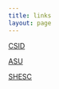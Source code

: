 ```yaml
---
title: links
layout: page
---
```


 
[CSID](http://csid.asu.edu) 

[ASU](http://www.asu.edu)

[SHESC](https://shesc.asu.edu)

